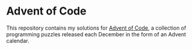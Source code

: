 # Advent of Code
This repository contains my solutions for [Advent of Code](https://adventofcode.com/), a collection of programming puzzles released each December in the form of an Advent calendar.
